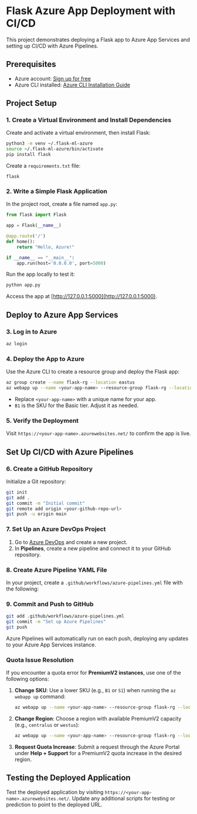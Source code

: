 
# Flask Azure App Deployment with CI/CD

This project demonstrates deploying a Flask app to Azure App Services and setting up CI/CD with Azure Pipelines. 

## Prerequisites
- Azure account: [Sign up for free](https://azure.microsoft.com)
- Azure CLI installed: [Azure CLI Installation Guide](https://docs.microsoft.com/en-us/cli/azure/install-azure-cli)

## Project Setup

### 1. Create a Virtual Environment and Install Dependencies
Create and activate a virtual environment, then install Flask:
```bash
python3 -m venv ~/.flask-ml-azure
source ~/.flask-ml-azure/bin/activate
pip install flask
```

Create a `requirements.txt` file:
```plaintext
flask
```

### 2. Write a Simple Flask Application
In the project root, create a file named `app.py`:
```python
from flask import Flask

app = Flask(__name__)

@app.route('/')
def home():
    return "Hello, Azure!"

if __name__ == "__main__":
    app.run(host='0.0.0.0', port=5000)
```

Run the app locally to test it:
```bash
python app.py
```

Access the app at [http://127.0.0.1:5000](http://127.0.0.1:5000).

## Deploy to Azure App Services

### 3. Log in to Azure
```bash
az login
```

### 4. Deploy the App to Azure
Use the Azure CLI to create a resource group and deploy the Flask app:
```bash
az group create --name flask-rg --location eastus
az webapp up --name <your-app-name> --resource-group flask-rg --location eastus --sku B1
```

- Replace `<your-app-name>` with a unique name for your app.
- `B1` is the SKU for the Basic tier. Adjust it as needed.

### 5. Verify the Deployment
Visit `https://<your-app-name>.azurewebsites.net/` to confirm the app is live.

## Set Up CI/CD with Azure Pipelines

### 6. Create a GitHub Repository
Initialize a Git repository:
```bash
git init
git add .
git commit -m "Initial commit"
git remote add origin <your-github-repo-url>
git push -u origin main
```

### 7. Set Up an Azure DevOps Project
1. Go to [Azure DevOps](https://dev.azure.com/) and create a new project.
2. In **Pipelines**, create a new pipeline and connect it to your GitHub repository.

### 8. Create Azure Pipeline YAML File
In your project, create a `.github/workflows/azure-pipelines.yml` file with the following:


### 9. Commit and Push to GitHub
```bash
git add .github/workflows/azure-pipelines.yml
git commit -m "Set up Azure Pipelines"
git push
```

Azure Pipelines will automatically run on each push, deploying any updates to your Azure App Services instance.

### Quota Issue Resolution
If you encounter a quota error for **PremiumV2 instances**, use one of the following options:

1. **Change SKU**: Use a lower SKU (e.g., `B1` or `S1`) when running the `az webapp up` command:
   ```bash
   az webapp up --name <your-app-name> --resource-group flask-rg --location eastus --sku B1
   ```
2. **Change Region**: Choose a region with available PremiumV2 capacity (e.g., `centralus` or `westus`):
   ```bash
   az webapp up --name <your-app-name> --resource-group flask-rg --location centralus --sku P1v2
   ```
3. **Request Quota Increase**: Submit a request through the Azure Portal under **Help + Support** for a PremiumV2 quota increase in the desired region.

## Testing the Deployed Application
Test the deployed application by visiting `https://<your-app-name>.azurewebsites.net/`. Update any additional scripts for testing or prediction to point to the deployed URL.


